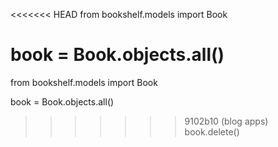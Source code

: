 <<<<<<< HEAD
from bookshelf.models import Book

book = Book.objects.all()
=======
from bookshelf.models import Book

book = Book.objects.all()
>>>>>>> 9102b10 (blog apps)
book.delete()